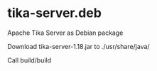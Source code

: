 # tika-server.deb
Apache Tika Server as Debian package

Download tika-server-1.18.jar to ./usr/share/java/

Call build/build
